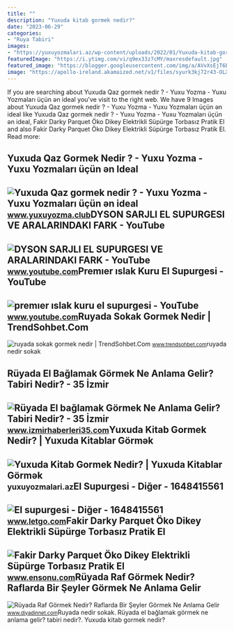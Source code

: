 ```yaml
---
title: ""
description: "Yuxuda kitab gormek nedir?"
date: "2023-06-29"
categories:
- "Ruya Tabiri"
images:
- "https://yuxuyozmalari.az/wp-content/uploads/2022/01/Yuxuda-kitab-gormek-780x350.jpg"
featuredImage: "https://i.ytimg.com/vi/q9ex33z7cMY/maxresdefault.jpg"
featured_image: "https://blogger.googleusercontent.com/img/a/AVvXsEjT6BijrHy8G1dpIe2_gcCy_HXStdVwjPht1WRCXbZL4iky9OX35iwIrE8DThX5aWlbfw6ZXgVflQzBbw1R1qd_DvT7jVghdgfzeBK43ajhAIWUPAsxA8yI5ClrhEPk_iZESLj1B8DYhFA62bphbm0u8cIzNatHvRrZZ--koOScKBAPj0GH0ocwTJPG4g=w1600"
image: "https://apollo-ireland.akamaized.net/v1/files/syurk3kj72r43-OLXAUTOTR/image"
---
```


If you are searching about Yuxuda Qaz gormek nedir ? - Yuxu Yozma - Yuxu Yozmaları üçün ən ideal you've visit to the right web. We have 9 Images about Yuxuda Qaz gormek nedir ? - Yuxu Yozma - Yuxu Yozmaları üçün ən ideal like Yuxuda Qaz gormek nedir ? - Yuxu Yozma - Yuxu Yozmaları üçün ən ideal, Fakir Darky Parquet Öko Dikey Elektrikli Süpürge Torbasız Pratik El and also Fakir Darky Parquet Öko Dikey Elektrikli Süpürge Torbasız Pratik El. Read more:

Yuxuda Qaz Gormek Nedir ? - Yuxu Yozma - Yuxu Yozmaları üçün ən Ideal
---------------------------------------------------------------------

 ![Yuxuda Qaz gormek nedir ? - Yuxu Yozma - Yuxu Yozmaları üçün ən ideal](https://blogger.googleusercontent.com/img/a/AVvXsEjT6BijrHy8G1dpIe2_gcCy_HXStdVwjPht1WRCXbZL4iky9OX35iwIrE8DThX5aWlbfw6ZXgVflQzBbw1R1qd_DvT7jVghdgfzeBK43ajhAIWUPAsxA8yI5ClrhEPk_iZESLj1B8DYhFA62bphbm0u8cIzNatHvRrZZ--koOScKBAPj0GH0ocwTJPG4g=w1600) <small>www.yuxuyozma.club</small>DYSON SARJLI EL SUPURGESI VE ARALARINDAKI FARK - YouTube
--------------------------------------------------------

 ![DYSON SARJLI EL SUPURGESI VE ARALARINDAKI FARK - YouTube](https://i.ytimg.com/vi/q9ex33z7cMY/maxresdefault.jpg) <small>www.youtube.com</small>Premıer ıslak Kuru El Supurgesi - YouTube
-----------------------------------------

 ![premıer ıslak kuru el supurgesi - YouTube](https://i.ytimg.com/vi/XFTPc6Idf3s/maxresdefault.jpg) <small>www.youtube.com</small>Ruyada Sokak Gormek Nedir | TrendSohbet.Com
-------------------------------------------

 ![ruyada sokak gormek nedir | TrendSohbet.Com](https://www.trendsohbet.com/wp-content/uploads/2021/01/ruyada-sokak-gormek-nedir-768x384.jpg) <small>www.trendsohbet.com</small>ruyada nedir sokak

Rüyada El Bağlamak Görmek Ne Anlama Gelir? Tabiri Nedir? - 35 İzmir
-------------------------------------------------------------------

 ![Rüyada El bağlamak Görmek Ne Anlama Gelir? Tabiri Nedir? - 35 İzmir](https://www.izmirhaberleri35.com/wp-content/uploads/2021/12/ruyada-el-baglamak-gormek.jpg) <small>www.izmirhaberleri35.com</small>Yuxuda Kitab Gormek Nedir? | Yuxuda Kitablar Görmək ︎
-----------------------------------------------------

 ![Yuxuda Kitab Gormek Nedir? | Yuxuda Kitablar Görmək ︎](https://yuxuyozmalari.az/wp-content/uploads/2022/01/Yuxuda-kitab-gormek-780x350.jpg) <small>yuxuyozmalari.az</small>El Supurgesi - Diğer - 1648415561
---------------------------------

 ![El supurgesi - Diğer - 1648415561](https://apollo-ireland.akamaized.net/v1/files/syurk3kj72r43-OLXAUTOTR/image) <small>www.letgo.com</small>Fakir Darky Parquet Öko Dikey Elektrikli Süpürge Torbasız Pratik El
-------------------------------------------------------------------

 ![Fakir Darky Parquet Öko Dikey Elektrikli Süpürge Torbasız Pratik El](https://www.ensonu.com/wp-content/uploads/2018/04/fakir-darky-parquet-oko-dikey-elektrikli-supurge-torbasiz-pratik-el-supurgesi-1.jpg) <small>www.ensonu.com</small>Rüyada Raf Görmek Nedir? Raflarda Bir Şeyler Görmek Ne Anlama Gelir
-------------------------------------------------------------------

 ![Rüyada Raf Görmek Nedir? Raflarda Bir Şeyler Görmek Ne Anlama Gelir](https://www.diyadinnet.com/d/ruya/ruyada-raf-gormek-nedir-raflarda-bir-seyler-gormek-ne-anlama-gelir-8014.jpg) <small>www.diyadinnet.com</small>Ruyada nedir sokak. Rüyada el bağlamak görmek ne anlama gelir? tabiri nedir?. Yuxuda kitab gormek nedir?
